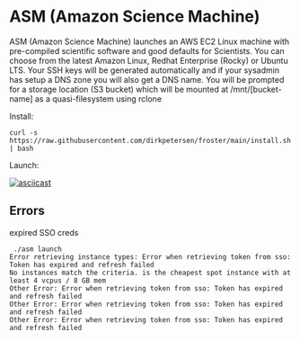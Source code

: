 # ASM (Amazon Science Machine)

ASM (Amazon Science Machine) launches an AWS EC2 Linux machine with pre-compiled scientific software and good defaults for Scientists. You can choose from the latest Amazon Linux, Redhat Enterprise (Rocky) or Ubuntu LTS. Your SSH keys will be generated automatically and if your sysadmin has setup a DNS zone you will also get a DNS name. You will be prompted for a storage location (S3 bucket) which will be mounted at /mnt/[bucket-name] as a quasi-filesystem using rclone

Install: 
```
curl -s https://raw.githubusercontent.com/dirkpetersen/froster/main/install.sh | bash
```
Launch: 

[![asciicast](https://asciinema.org/a/vvpaBisB9HGFtE13pgHvLL8xB.svg)](https://asciinema.org/a/vvpaBisB9HGFtE13pgHvLL8xB)





## Errors

expired SSO creds 

```
 ./asm launch
Error retrieving instance types: Error when retrieving token from sso: Token has expired and refresh failed
No instances match the criteria. is the cheapest spot instance with at least 4 vcpus / 8 GB mem
Other Error: Error when retrieving token from sso: Token has expired and refresh failed
Other Error: Error when retrieving token from sso: Token has expired and refresh failed
Other Error: Error when retrieving token from sso: Token has expired and refresh failed
```
